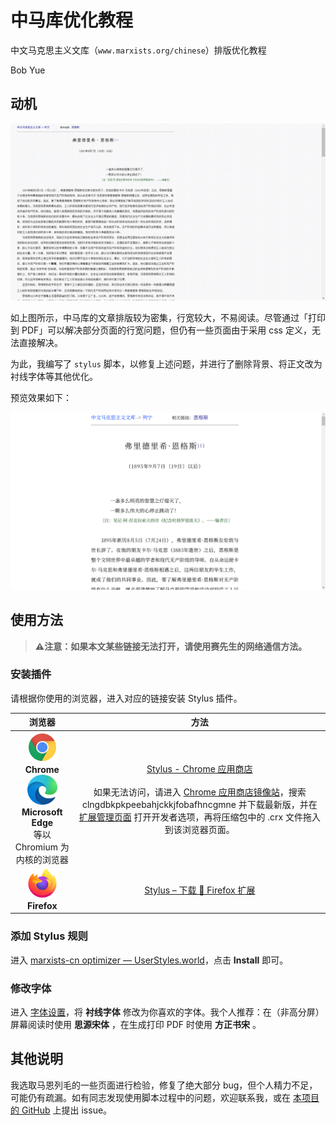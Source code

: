 # 中马库优化教程

中文马克思主义文库（`www.marxists.org/chinese`）排版优化教程

Bob Yue

## 动机

![原始效果](./img/original.png)

如上图所示，中马库的文章排版较为密集，行宽较大，不易阅读。尽管通过「打印到 PDF」可以解决部分页面的行宽问题，但仍有一些页面由于采用 css 定义，无法直接解决。

为此，我编写了 `stylus` 脚本，以修复上述问题，并进行了删除背景、将正文改为衬线字体等其他优化。

预览效果如下：

![优化效果](./img/optimized.png)

## 使用方法

> **⚠️注意：如果本文某些链接无法打开，请使用赛先生的网络通信方法。**

### 安装插件

请根据你使用的浏览器，进入对应的链接安装 Stylus 插件。

|浏览器|方法|
|:----:|:--:|
|<img src="./img/chrome_logo.svg" width="48pt"/><br>**Chrome**<br><img src="./img/ms_edge_logo.svg" width="48pt"/><br>**Microsoft Edge**<br>等以 Chromium 为内核的浏览器|[Stylus - Chrome 应用商店](https://chrome.google.com/webstore/detail/stylus/clngdbkpkpeebahjckkjfobafhncgmne?hl=zh-CN)<br><br>如果无法访问，请进入 [Chrome 应用商店镜像站](https://crxdl.com/)，搜索 clngdbkpkpeebahjckkjfobafhncgmne 并下载最新版，并在 [扩展管理页面](chrome://extensions/) 打开开发者选项，再将压缩包中的 .crx 文件拖入到该浏览器页面。|
|<img src="./img/firefox_logo.svg" width="48pt"/><br>**Firefox**|[Stylus – 下载 🦊 Firefox 扩展](https://addons.mozilla.org/zh-CN/firefox/addon/styl-us/)|

### 添加 Stylus 规则

进入 [marxists-cn optimizer — UserStyles.world](https://userstyles.world/style/6779/marxists-cn-optimizer)，点击 **Install** 即可。

### 修改字体

进入 [字体设置](chrome://settings/fonts)，将 **衬线字体** 修改为你喜欢的字体。我个人推荐：在（非高分屏）屏幕阅读时使用 **思源宋体** ，在生成打印 PDF 时使用 **方正书宋** 。

## 其他说明

我选取马恩列毛的一些页面进行检验，修复了绝大部分 bug，但个人精力不足，可能仍有疏漏。如有同志发现使用脚本过程中的问题，欢迎联系我，或在 [本项目的 GitHub](https://github.com/BobYue-01/marxists-cn-optimizer) 上提出 issue。